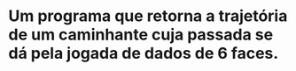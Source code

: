 # Um programa que retorna a trajetória de um caminhante cuja passada se dá pela jogada de dados de 6 faces.
